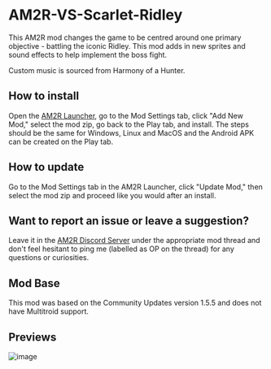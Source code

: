 # AM2R-VS-Scarlet-Ridley
This AM2R mod changes the game to be centred around one primary objective - battling the iconic Ridley. This mod adds in new sprites and sound effects to help implement the boss fight.

Custom music is sourced from Harmony of a Hunter.

## How to install
Open the [AM2R Launcher](https://github.com/AM2R-Community-Developers/AM2RLauncher/releases/latest), go to the Mod Settings tab, click "Add New Mod," select the mod zip, go back to the Play tab, and install. The steps should be the same for Windows, Linux and MacOS and the Android APK can be created on the Play tab.

## How to update
Go to the Mod Settings tab in the AM2R Launcher, click "Update Mod," then select the mod zip and proceed like you would after an install.

## Want to report an issue or leave a suggestion?
Leave it in the [AM2R Discord Server](https://discord.gg/YTQnkAJ) under the appropriate mod thread and don't feel hesitant to ping me (labelled as OP on the thread) for any questions or curiosities.

## Mod Base
This mod was based on the Community Updates version 1.5.5 and does not have Multitroid support. 

## Previews
![image](https://github.com/user-attachments/assets/630d9a53-bac2-41f2-a63f-2ca7ba621fed)
